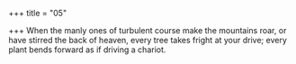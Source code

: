 +++
title = "05"

+++
When the manly ones of turbulent course make the mountains roar, or  have stirred the back of heaven,
every tree takes fright at your drive; every plant bends forward as if  driving a chariot.